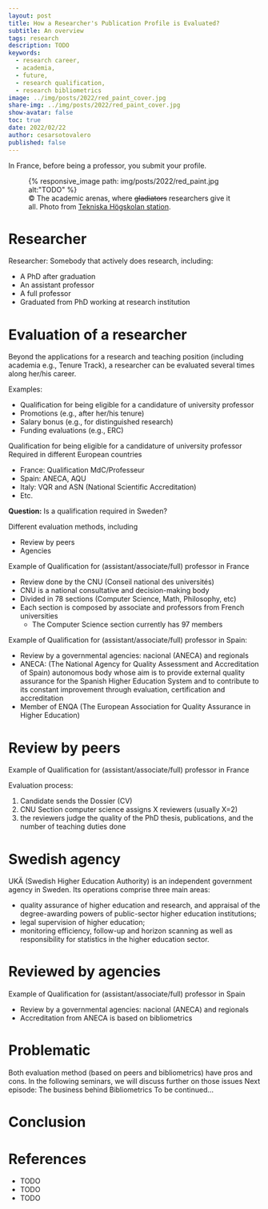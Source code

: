 ```yaml
---
layout: post
title: How a Researcher's Publication Profile is Evaluated?
subtitle: An overview
tags: research
description: TODO
keywords:
  - research career,
  - academia,
  - future,
  - research qualification,
  - research bibliometrics 
image: ../img/posts/2022/red_paint_cover.jpg
share-img: ../img/posts/2022/red_paint_cover.jpg
show-avatar: false
toc: true
date: 2022/02/22
author: cesarsotovalero
published: false
---
```


In France, before being a professor, you submit your profile. 

<figure class="jb_picture">
  {% responsive_image path: img/posts/2022/red_paint.jpg alt:"TODO" %}
  <figcaption class="stroke"> 
    &#169; The academic arenas, where <del>gladiators</del> researchers give it all. Photo from <a href="https://goo.gl/maps/j8GC4KtHEXoKxLpB8">Tekniska Högskolan station</a>.
  </figcaption>
</figure>

# Researcher

Researcher: Somebody that actively does research, including:
- A PhD after graduation
- An assistant professor
- A full professor
- Graduated from PhD working at research institution

# Evaluation of a researcher

Beyond the applications for a research and teaching position (including academia e.g., Tenure Track), a researcher can be evaluated several times along her/his career.

Examples:
- Qualification for being eligible for a candidature of university professor
- Promotions (e.g., after her/his tenure)
- Salary bonus (e.g., for distinguished research)
- Funding evaluations (e.g., ERC)

Qualification for being eligible for a candidature of university professor
Required in different European countries
- France: Qualification MdC/Professeur
- Spain: ANECA, AQU
- Italy: VQR and ASN (National Scientific Accreditation)
- Etc.

**Question:** Is a qualification required in Sweden?

Different evaluation methods, including
- Review by peers
- Agencies

Example of Qualification for (assistant/associate/full) professor in France
- Review done by the CNU (Conseil national des universités)
- CNU is a national consultative and decision-making body
- Divided in 78 sections (Computer Science, Math, Philosophy, etc)
- Each section is composed by associate and professors from French universities
  - The Computer Science section currently has 97 members

Example of Qualification for (assistant/associate/full) professor in Spain:
- Review by a governmental agencies: nacional (ANECA) and regionals
- ANECA: (The National Agency for Quality Assessment and Accreditation of Spain) autonomous body whose aim is to provide external quality assurance for the Spanish Higher Education System and to contribute to its constant improvement through evaluation, certification and accreditation
- Member of ENQA (The European Association for Quality Assurance in Higher Education)

# Review by peers

Example of Qualification for (assistant/associate/full) professor in France

Evaluation process:
1. Candidate sends the Dossier (CV)
2. CNU Section computer science assigns X reviewers (usually X=2)
3. the reviewers judge the quality of the PhD thesis, publications, and the number of teaching duties done

# Swedish agency

UKÄ (Swedish Higher Education Authority) is an independent government agency in Sweden. Its operations comprise three main areas:
- quality assurance of higher education and research, and appraisal of the degree-awarding powers of public-sector higher education institutions;
- legal supervision of higher education;
- monitoring efficiency, follow-up and horizon scanning as well as responsibility for statistics in the higher education sector.

# Reviewed by agencies

Example of Qualification for (assistant/associate/full) professor in Spain
- Review by a governmental agencies: nacional (ANECA) and regionals
- Accreditation from ANECA is based on bibliometrics

# Problematic

Both evaluation method (based on peers and bibliometrics) have pros and cons.
In the following seminars, we will discuss further on those issues
Next episode: The business behind Bibliometrics
To be continued…

# Conclusion

# References

- TODO
- TODO
- TODO


